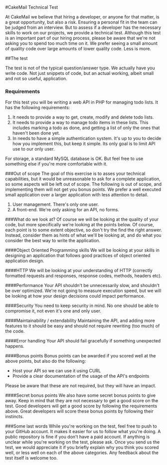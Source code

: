 #CakeMail Technical Test

At CakeMail we believe that hiring a developer, or anyone for that matter, is  a great opportunity, but also a risk. Ensuring a personal fit in the team can be judged from an interview. But to assess if a developer has the necessary skills to work on our projects, we provide a technical test. Although this test is an important part of our hiring process, please be aware that we're not asking you to spend too much time on it. We prefer seeing a small amount of quality code over large amounts of lower quality code. Less is more.


##The test

The test is not of the typical question/answer type. We actually have you write code. Not just snippets of code, but an actual working, albeit small and not so useful, application.

### Requirements
For this test you will be writing a web API in PHP for managing todo lists. It has the following requirements:

1. It needs to provide a way to get, create, modify and delete todo lists.
2. It needs to provide a way to manage todo items in these lists. This includes marking a todo as done, and getting a list of only the ones that haven't been done yet. 
3. In needs to have a simple authentication system. It's up to you to decide how you implement this, but keep it simple. Its only goal is to limit API use to our only user.

For storage, a standard MySQL database is OK. But feel free to use something else if you're more comfortable with it.

###Out of scope
The goal of this exercise is to asses your technical capabilities, but it would be unreasonable to ask for a complete application, so some aspects will be left out of scope. The following is out of scope, and implementing them will not get you bonus points. We prefer a well executed small application over a larger application with less attention to detail.

1. User management. There's only one user.
2. A front-end. We're only asking for an API, no forms.

###What do we look at?
Of course we will be looking at the quality of your code, but more specifically we're looking at the points below. Of course, each point is to some extent objective, so don't try the find the right answer. Instead, consider them as hints of what we'll be looking at, and do what you consider the best way to write the application.


####Object Oriented Programming skills
We will be looking at your skills in designing an application that follows good practices of object oriented application design.

####HTTP
We will be looking at your understanding of HTTP (correctly formatted requests and responses, response codes, methods, headers etc).

####Performance
Your API shouldn't be unnecessarily slow, and shouldn't be over optimized. We're not going to measure execution speed, but we will be looking at how your design decisions could impact performance.

####Security
You need to keep security in mind. No one should be able to compromise it, not even it's one and only user.

####Maintainability / extendability
Maintaining the API, and adding more features to it should be easy and should not require rewriting (too much) of the code.

####Error handling
Your API should fail gracefully if something unexpected happens.

####Bonus points
Bonus points can be awarded if you scored well at the above points, but also do the following:

- Host your API so we can use it using CURL
- Provide a clear documentation of the usage of the API's endpoints

Please be aware that these are not required, but they will have an impact.

####Secret bonus points
We also have some secret bonus points to give away. Keep in mind that they are not necessary to get a good score on the test. Good developers will get a good score by following the requirements above. Great developers will score these bonus points by following their instincts.



###Some last words
While you're working on the test, feel free to push to your GitHub account. It makes it easier for us to follow what you're doing. A public repository is fine if you don't have a paid account. If anything is unclear while you're working on the test, please ask. Once you send us the test, we would appreciate it if you briefly explain why you think you scored well, or less well on each of the above categories. Any feedback about the test itself is welcome too.

